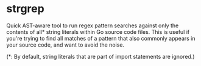 # strgrep

Quick AST-aware tool to run regex pattern searches against only the contents of
all* string literals within Go source code files. This is useful if you're
trying to find all matches of a pattern that also commonly appears in your
source code, and want to avoid the noise.

(*: By default, string literals that are part of import statements are ignored.)

